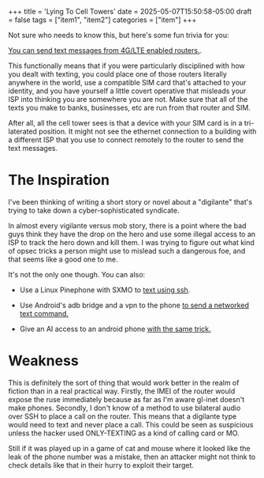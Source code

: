 +++
title = 'Lying To Cell Towers'
date = 2025-05-07T15:50:58-05:00
draft = false
tags = ["item1", "item2"]
categories = ["item"]
+++

Not sure who needs to know this, but here's some fun trivia for you:

[You can send text messages from 4G/LTE enabled routers.](https://docs.gl-inet.com/router/en/4/interface_guide/sms/). 

This functionally means that if you were particularly disciplined with how you dealt with texting, you could place one of those routers literally anywhere in the world, use a compatible SIM card that's attached to your identity, and you have yourself a little covert operative that misleads your ISP into thinking you are somewhere you are not. Make sure that all of the texts you make to banks, businesses, etc are run from that router and SIM.

After all, all the cell tower sees is that a device with your SIM card is in a tri-laterated position. It might not see the ethernet connection to a building with a different ISP that you use to connect remotely to the router to send the text messages.

# The Inspiration

I've been thinking of writing a short story or novel about a "digilante" that's trying to take down a cyber-sophisticated syndicate. 

In almost every vigilante versus mob story, there is a point where the bad guys think they have the drop on the hero and use some illegal access to an ISP to track the hero down and kill them. I was trying to figure out what kind of opsec tricks a person might use to mislead such a dangerous foe, and that seems like a good one to me. 

It's not the only one though. You can also:

- Use a Linux Pinephone with SXMO to [text using ssh](https://sxmo.org/).

- Use Android's adb bridge and a vpn to the phone [to send a networked text command.](https://accessibleandroid.com/how-to-make-calls-and-send-text-using-adb-commands/)

- Give an AI access to an android phone [with the same trick.](https://github.com/evilsocket/nerve/tree/main/examples/android-agent)

# Weakness

This is definitely the sort of thing that would work better in the realm of fiction than in a real practical way. Firstly, the IMEI of the router would expose the ruse immediately because as far as I'm aware gl-inet doesn't make phones. Secondly, I don't know of a method to use bilateral audio over SSH to place a call on the router. This means that a digilante type would need to text and never place a call. This could be seen as suspicious unless the hacker used ONLY-TEXTING as a kind of calling card or MO.

Still if it was played up in a game of cat and mouse where it looked like the leak of the phone number was a mistake, then an attacker might not think to check details like that in their hurry to exploit their target.

